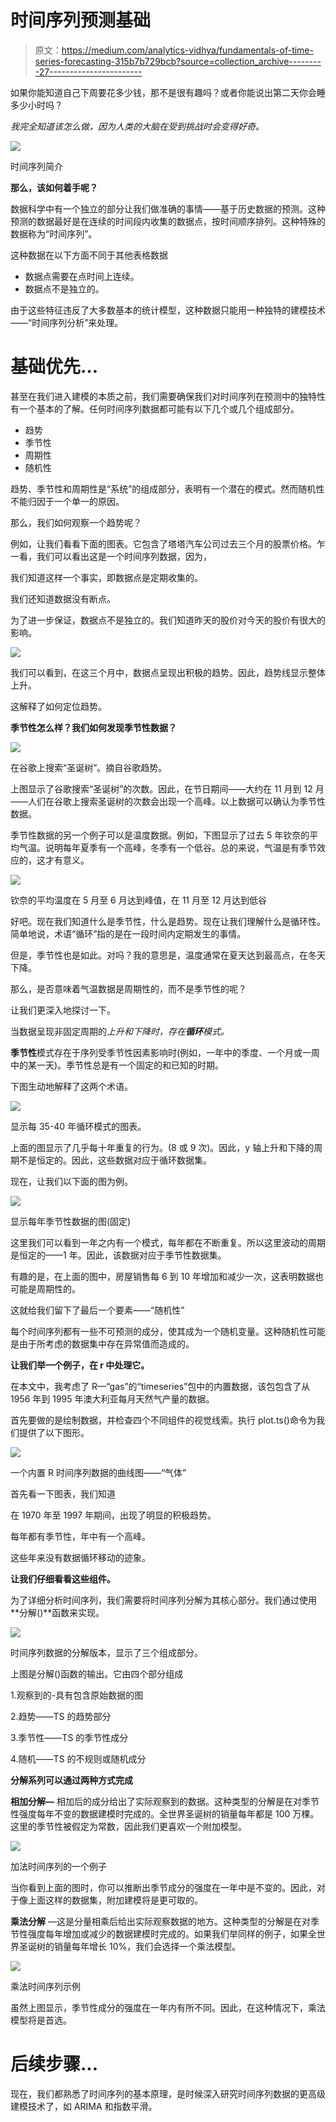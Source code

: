# 时间序列预测基础

> 原文：<https://medium.com/analytics-vidhya/fundamentals-of-time-series-forecasting-315b7b729bcb?source=collection_archive---------27----------------------->

如果你能知道自己下周要花多少钱，那不是很有趣吗？或者你能说出第二天你会睡多少小时吗？

*我完全知道该怎么做，因为人类的大脑在受到挑战时会变得好奇。*

![](img/e5038a1f5e32b228719d1d64a6c18f03.png)

时间序列简介

**那么，该如何着手呢？**

数据科学中有一个独立的部分让我们做准确的事情——基于历史数据的预测。这种预测的数据最好是在连续的时间段内收集的数据点，按时间顺序排列。这种特殊的数据称为“时间序列”。

这种数据在以下方面不同于其他表格数据

*   数据点需要在点时间上连续。
*   数据点不是独立的。

由于这些特征违反了大多数基本的统计模型，这种数据只能用一种独特的建模技术——“时间序列分析”来处理。

# 基础优先…

甚至在我们进入建模的本质之前，我们需要确保我们对时间序列在预测中的独特性有一个基本的了解。任何时间序列数据都可能有以下几个或几个组成部分。

*   趋势
*   季节性
*   周期性
*   随机性

趋势、季节性和周期性是“系统”的组成部分，表明有一个潜在的模式。然而随机性不能归因于一个单一的原因。

那么，我们如何观察一个趋势呢？

例如，让我们看看下面的图表。它包含了塔塔汽车公司过去三个月的股票价格。乍一看，我们可以看出这是一个时间序列数据，因为，

我们知道这样一个事实，即数据点是定期收集的。

我们还知道数据没有断点。

为了进一步保证，数据点不是独立的。我们知道昨天的股价对今天的股价有很大的影响。

![](img/84ffb1934140c6e86d1703eb03545004.png)

我们可以看到，在这三个月中，数据点呈现出积极的趋势。因此，趋势线显示整体上升。

这解释了如何定位趋势。

**季节性怎么样？我们如何发现季节性数据？**

![](img/86e9f26686d76ef60df47033bd46d06e.png)

在谷歌上搜索“圣诞树”。摘自谷歌趋势。

上图显示了谷歌搜索“圣诞树”的次数。因此，在节日期间——大约在 11 月到 12 月——人们在谷歌上搜索圣诞树的次数会出现一个高峰。以上数据可以确认为季节性数据。

季节性数据的另一个例子可以是温度数据。例如，下图显示了过去 5 年钦奈的平均气温。说明每年夏季有一个高峰，冬季有一个低谷。总的来说，气温是有季节效应的，这才有意义。

![](img/cf8768ec86e1105d573eeee589f4c237.png)

钦奈的平均温度在 5 月至 6 月达到峰值，在 11 月至 12 月达到低谷

好吧。现在我们知道什么是季节性，什么是趋势。现在让我们理解什么是循环性。简单地说，术语“循环”指的是在一段时间内定期发生的事情。

但是，季节性也是如此。对吗？我的意思是，温度通常在夏天达到最高点，在冬天下降。

那么，是否意味着气温数据是周期性的，而不是季节性的呢？

让我们更深入地探讨一下。

当数据呈现非固定周期的*上升和下降时，存在**循环**模式。*

**季节性**模式存在于序列受季节性因素影响时(例如，一年中的季度、一个月或一周中的某一天)。季节性总是有一个固定的和已知的时期。

下图生动地解释了这两个术语。

![](img/dccac4f0e97a03d4f53e88f9ecca08b4.png)

显示每 35-40 年循环模式的图表。

上面的图显示了几乎每十年重复的行为。(8 或 9 次)。因此，y 轴上升和下降的周期不是恒定的。因此，这些数据对应于循环数据集。

现在，让我们以下面的图为例。

![](img/3c42f56158b299d0b8af54799171e8b1.png)

显示每年季节性数据的图(固定)

这里我们可以看到一年之内有一个模式，每年都在不断重复。所以这里波动的周期是恒定的——1 年。因此，该数据对应于季节性数据集。

有趣的是，在上面的图中，房屋销售每 6 到 10 年增加和减少一次，这表明数据也可能是周期性的。

这就给我们留下了最后一个要素——“随机性”

每个时间序列都有一些不可预测的成分，使其成为一个随机变量。这种随机性可能是由于所考虑的数据集中存在异常值而造成的。

**让我们举一个例子，在 r 中处理它。**

在本文中，我考虑了 R—“gas”的“timeseries”包中的内置数据，该包包含了从 1956 年到 1995 年澳大利亚每月天然气产量的数据。

首先要做的是绘制数据，并检查四个不同组件的视觉线索。执行 plot.ts()命令为我们提供了以下图形。

![](img/c6063ca0c5e918f89a031babc990c386.png)

一个内置 R 时间序列数据的曲线图——“气体”

首先看一下图表，我们知道

在 1970 年至 1997 年期间，出现了明显的积极趋势。

每年都有季节性，年中有一个高峰。

这些年来没有数据循环移动的迹象。

**让我们仔细看看这些组件。**

为了详细分析时间序列，我们需要将时间序列分解为其核心部分。我们通过使用**分解()**函数来实现。

![](img/6374f5d35690e071827793d9fb3e1a3b.png)

时间序列数据的分解版本，显示了三个组成部分。

上图是分解()函数的输出。它由四个部分组成

1.观察到的-具有包含原始数据的图

2.趋势——TS 的趋势部分

3.季节性——TS 的季节性成分

4.随机——TS 的不规则或随机成分

**分解系列可以通过两种方式完成**

**相加分解—** 相加后的成分给出了实际观察到的数据。这种类型的分解是在对季节性强度每年不变的数据建模时完成的。全世界圣诞树的销量每年都是 100 万棵。这里的季节性被假定为常数，因此我们更喜欢一个附加模型。

![](img/0be8567ea4194f1109035d1882beaf74.png)

加法时间序列的一个例子

当你看到上面的图时，你可以推断出季节成分的强度在一年中是不变的。因此，对于像上面这样的数据集，附加建模将是更可取的。

**乘法分解** —这是分量相乘后给出实际观察数据的地方。这种类型的分解是在对季节性强度每年增加或减少的数据建模时完成的。如果我们举同样的例子，如果全世界圣诞树的销量每年增长 10%，我们会选择一个乘法模型。

![](img/49967b36ec6cf18ea9a29a5b8fbb0619.png)

乘法时间序列示例

虽然上图显示，季节性成分的强度在一年内有所不同。因此，在这种情况下，乘法模型将是首选。

# 后续步骤...

现在，我们都熟悉了时间序列的基本原理，是时候深入研究时间序列数据的更高级建模技术了，如 ARIMA 和指数平滑。